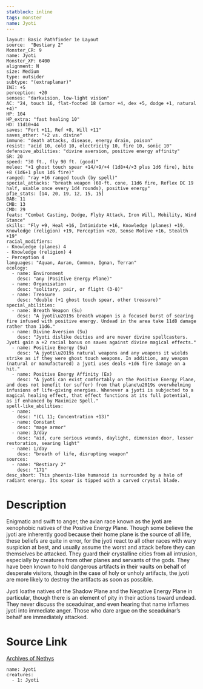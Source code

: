 ```yaml
---
statblock: inline
tags: monster
name: Jyoti
---
```

```statblock
layout: Basic Pathfinder 1e Layout
source:  "Bestiary 2"
Monster_CR: 9
name: Jyoti
Monster_XP: 6400
alignment: N
size: Medium
type: outsider
subtype: "(extraplanar)"
INI: +5
perception: +20
senses: "darkvision, low-light vision"
AC: "24, touch 16, flat-footed 18 (armor +4, dex +5, dodge +1, natural +4)"
HP: 104
HP_extra: "fast healing 10"
HD: 11d10+44
saves: "Fort +11, Ref +8, Will +11"
saves_other: "+2 vs. divine"
immune: "death attacks, disease, energy drain, poison"
resist: "acid 10, cold 10, electricity 10, fire 10, sonic 10"
defensive_abilities: "divine aversion, positive energy affinity"
SR: 20
speed: "30 ft., fly 90 ft. (good)"
melee: "+1 ghost touch spear +14/+9/+4 (1d8+4/×3 plus 1d6 fire), bite +8 (1d6+1 plus 1d6 fire)"
ranged: "ray +16 ranged touch (by spell)"
special_attacks: "breath weapon (60-ft. cone, 11d6 fire, Reflex DC 19 half, usable once every 1d4 rounds), positive energy"
pf1e_stats: [14, 20, 19, 12, 15, 15]
BAB: 11
CMB: 13
CMD: 29
feats: "Combat Casting, Dodge, Flyby Attack, Iron Will, Mobility, Wind Stance"
skills: "Fly +9, Heal +16, Intimidate +16, Knowledge (planes) +19, Knowledge (religion) +19, Perception +20, Sense Motive +16, Stealth +19"
racial_modifiers:
- Knowledge (planes) 4
- Knowledge (religion) 4
- Perception 4
languages: "Aquan, Auran, Common, Ignan, Terran"
ecology:
  - name: Environment
    desc: "any (Positive Energy Plane)"
  - name: Organisation
    desc: "solitary, pair, or flight (3-8)"
  - name: Treasure
    desc: "double (+1 ghost touch spear, other treasure)"
special_abilities:
  - name: Breath Weapon (Su)
    desc: "A jyoti\u2019s breath weapon is a focused burst of searing fire infused with positive energy. Undead in the area take 11d8 damage rather than 11d6."
  - name: Divine Aversion (Su)
    desc: "Jyoti dislike deities and are never divine spellcasters. Jyoti gain a +2 racial bonus on saves against divine magical effects."
  - name: Positive Energy (Su)
    desc: "A jyoti\u2019s natural weapons and any weapons it wields strike as if they were ghost touch weapons. In addition, any weapon (natural or manufactured) a jyoti uses deals +1d6 fire damage on a hit."
  - name: Positive Energy Affinity (Ex)
    desc: "A jyoti can exist comfortably on the Positive Energy Plane, and does not benefit (or suffer) from that plane\u2019s overwhelming infusions of life-giving energies. Whenever a jyoti is subjected to a magical healing effect, that effect functions at its full potential, as if enhanced by Maximize Spell."
spell-like_abilities:
  - name:
    desc: "(CL 11; Concentration +13)"
  - name: Constant
    desc: "mage armor"
  - name: 3/day
    desc: "aid, cure serious wounds, daylight, dimension door, lesser restoration, searing light"
  - name: 1/day
    desc: "breath of life, disrupting weapon"
sources:
  - name: "Bestiary 2"
    desc: "171"
desc_short: This phoenix-like humanoid is surrounded by a halo of radiant energy. Its spear is tipped with a carved crystal blade.
```
# Description
Enigmatic and swift to anger, the avian race known as the jyoti are xenophobic natives of the Positive Energy Plane. Though some believe the jyoti are inherently good because their home plane is the source of all life, these beliefs are quite in error, for the jyoti react to all other races with wary suspicion at best, and usually assume the worst and attack before they can themselves be attacked. They guard their crystalline cities from all intrusion, especially by creatures from other planes and servants of the gods. They have been known to hold dangerous artifacts in their vaults on behalf of desperate visitors, though in the case of holy or unholy artifacts, the jyoti are more likely to destroy the artifacts as soon as possible.

Jyoti loathe natives of the Shadow Plane and the Negative Energy Plane in particular, though there is an element of pity in their actions toward undead. They never discuss the sceaduinar, and even hearing that name inflames jyoti into immediate anger. Those who dare argue on the sceaduinar’s behalf are immediately attacked.
# Source Link
[Archives of Nethys](https://aonprd.com/MonsterDisplay.aspx?ItemName=Jyoti)
```encounter-table
name: Jyoti
creatures:
  - 1: Jyoti
```
